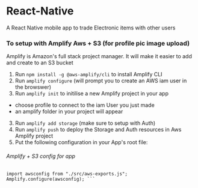 # React-Native
A React Native mobile app to trade Electronic items with other users

### To setup with Amplify Aws + S3 (for profile pic image upload)
Amplify is Amazon's full stack project manager. It will make it easier to add and create to an S3 bucket

1. Run `npm install -g @aws-amplify/cli` to install Amplify CLI
2. Run `amplify configure` (will prompt you to create an AWS iam user in the browswer)
2. Run `amplify init` to initilise a new Amplify project in your app
  - choose profile to connect to the iam User you just made
  - an amplify folder in your project will appear
3. Run `amplify add storage` (make sure to setup with Auth)
3. Run `amplify push` to deploy the Storage and Auth resources in Aws Amplify project
4. Put the following configuration in your App's root file:

###### Amplify + S3 config for app

``` import { Amplify } from 'aws-amplify';
import awsconfig from "./src/aws-exports.js";
Amplify.configure(awsconfig); ```